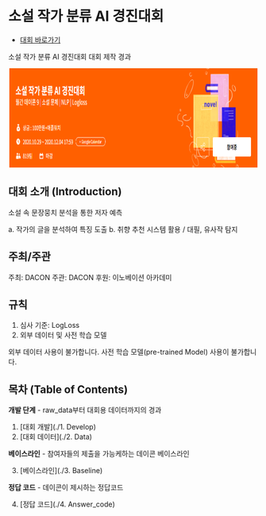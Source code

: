 
# 소설 작가 분류 AI 경진대회

- [대회 바로가기](https://www.dacon.io/competitions/official/235670/overview/description/)

소설 작가 분류 AI 경진대회 대회 제작 경과
<p align="center">
  <img src="main.png" width="500" height="200" /> 
</p>

## 대회 소개 (Introduction)

소설 속 문장뭉치 분석을 통한 저자 예측

a. 작가의 글을 분석하여 특징 도출
b. 취향 추천 시스템 활용 / 대필, 유사작 탐지

## 주최/주관

주최: DACON
주관: DACON
후원: 이노베이션 아카데미

## 규칙

1. 심사 기준: LogLoss
2. 외부 데이터 및 사전 학습 모델

외부 데이터 사용이 불가합니다. 
사전 학습 모델(pre-trained Model) 사용이 불가합니다.


## 목차 (Table of Contents)

**개발 단계** - raw_data부터 대회용 데이터까지의 경과


1. [대회 개발](./1. Develop)
2. [대회 데이터](./2. Data)

**베이스라인** - 참여자들의 제출을 가능케하는 데이콘 베이스라인

3. [베이스라인](./3. Baseline)

**정답 코드** - 데이콘이 제시하는 정답코드

4. [정답 코드](./4. Answer_code)








